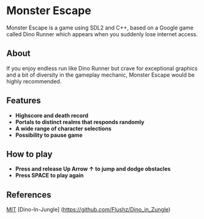 # Monster Escape

  Monster Escape is a game using SDL2 and C++, based on a Google game called Dino Runner which appears when you suddenly lose internet access.
## About

  If you enjoy endless run like Dino Runner but crave
 for exceptional graphics and a bit of diversity in the
 gameplay mechanic, Monster Escape would be highly 
recommended.


## Features


* **Highscore and death record**
* **Portals to distinct realms that responds randomly**
* **A wide range of character selections**
* **Possibility to pause game**


## How to play

* **Press and release Up Arrow ↑ to jump and dodge obstacles**
* **Press SPACE to play again**

## References
[MIT](https://choosealicense.com/licenses/mit/)
[Dino-In-Jungle] (https://github.com/Flushz/Dino_in_Zungle)